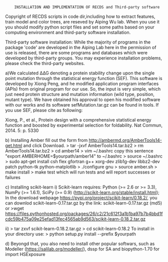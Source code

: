 		INSTALLATION AND IMPLEMENTATION OF RECDS and Third-party software

Copyright of RECDS scripts in code dir,including how to extract features, train model and color trees, are reseved by Aiping Wu lab.
When you use it you should modify python script files and set some paths based on your computing environment and third-party software installation.


Third-party software installation: 
While the majority of programs in the package 'code' are developed in the Aiping Lab 
here in the permission of use is released, there are some programs and databases which 
were developed by third-party groups. You may experience installation problems, please check the third-party websites. 

a)We calculated ∆∆G denoting a protein stability change upon the single point mutation through the statistical energy function (SEF).
  This software is developed by Xiong Peng, and he modified application program interfaces (APIs) from original program for our use. 
  So, the input is very simple, which just need protein structure and mutation information (wild type, position, mutant type). 
  We have obtained his approval to open his modified software with our works and its software sefMutation.tar.gz can be found in tools.
  If you use SEF, please cite as following:

  Xiong, P., et al., Protein design with a comprehensive statistical energy function and boosted by experimental selection for foldability. Nat Commun, 2014. 5: p. 5330 

b) Installing Amber
    fill out the form from http://ambermd.org/AmberTools14-get.html and click Download. 
    > tar -jxvf AmberTools14.tar.bz2
    > rm AmberTools14.tar.bz2
    > cd amber14 
    > vim ~/.bashrc
    copy this sentence "export AMBERHOME=$yourpath/amber14" to ~/.bashrc
    > source ~/.bashrc
    > sudo apt-get install csh flex gfortran g++ xorg-dev zlib1g-dev libbz2-dev patch python-tk python-matplotlib
    > ./configure gnu
    > source amber.sh
    > make install
    > make test
    which will run tests and will report successes or failures

c) Installing scikit-learn
 i) Scikit-learn requires: Python (>= 2.6 or >= 3.3), NumPy (>= 1.6.1), SciPy (>= 0.9) 
    (http://scikit-learn.org/stable/install.html);
    In the download webpage https://pypi.org/project/scikit-learn/0.18.2/, you can downlod scikit-learn-0.17.tar.gz by the link: scikit-learn-0.17.tar.gz (md5)
    or 
    >wget https://files.pythonhosted.org/packages/26/c2/21c612f3a1b1ba97b7b4bbd1fcdc59b475a09e25efad13fec4565ab9d563/scikit-learn-0.18.2.tar.gz
    
ii) > tar zxvf scikit-learn-0.18.2.tar.gz
    > cd scikit-learn-0.18.2
    To install in your directory use:
    > python setup.py install --prefix $yourpath

d) Beyongd that, you also need to install other popular softwars, such as Modeller (https://salilab.org/modeller/), dssp for SA and biopython-1.70 for import HSExposure 
